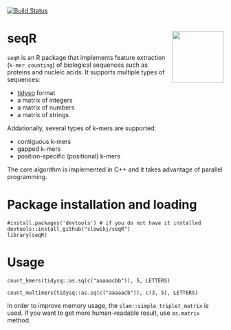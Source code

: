 [![Build Status](https://travis-ci.com/slowikj/seqR.svg?branch=master)](https://travis-ci.com/slowikj/seqR)
# seqR <img src = "man/images/logo.png" align = "right" width="120"/>

`seqR` is an R package that implements feature extraction (`k-mer counting`) of biological sequences such as proteins and nucleic acids.
It supports multiple types of sequences:
* [tidysq](https://github.com/michbur/tidysq) format
* a matrix of integers
* a matrix of numbers
* a matrix of strings

Addationally, several types of k-mers are supported:
* contiguous k-mers
* gapped k-mers
* position-specific (positional) k-mers

The core algorithm is implemented in C++ and it takes advantage of parallel programming.

# Package installation and loading

```{r setup, eval=FALSE}
#install.packages('devtools') # if you do not have it installed
devtools::install_github("slowikj/seqR")
library(seqR)
```

# Usage

```{r, eval=FALSE}
count_kmers(tidysq::as.sq(c("aaaaacbb")), 5, LETTERS)

count_multimers(tidysq::as.sq(c("aaaaacb")), c(3, 5), LETTERS)
```

In order to improve memory usage, the `slam::simple_triplet_matrix` is used.
If you want to get more human-readable result, use `as.matrix` method.

